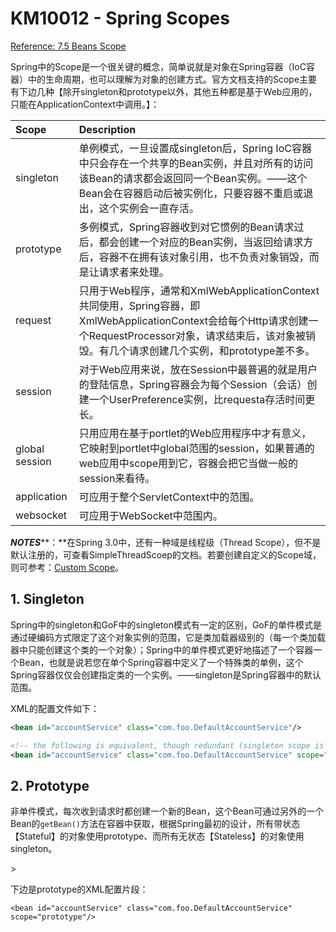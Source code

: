 # KM10012 - Spring Scopes

[Reference: 7.5 Beans Scope](http://docs.spring.io/spring/docs/4.3.7.RELEASE/spring-framework-reference/htmlsingle/#beans-factory-scopes)

Spring中的Scope是一个很关键的概念，简单说就是对象在Spring容器（IoC容器）中的生命周期，也可以理解为对象的创建方式。官方文档支持的Scope主要有下边几种【除开singleton和prototype以外，其他五种都是基于Web应用的，只能在ApplicationContext中调用。】：

| Scope | Description |
| :--- | :--- |
| singleton | 单例模式，一旦设置成singleton后，Spring IoC容器中只会存在一个共享的Bean实例，并且对所有的访问该Bean的请求都会返回同一个Bean实例。——这个Bean会在容器启动后被实例化，只要容器不重启或退出，这个实例会一直存活。 |
| prototype | 多例模式，Spring容器收到对它惯例的Bean请求过后，都会创建一个对应的Bean实例，当返回给请求方后，容器不在拥有该对象引用，也不负责对象销毁，而是让请求者来处理。 |
| request | 只用于Web程序，通常和XmlWebApplicationContext共同使用，Spring容器，即XmlWebApplicationContext会给每个Http请求创建一个RequestProcessor对象，请求结束后，该对象被销毁。有几个请求创建几个实例，和prototype差不多。 |
| session | 对于Web应用来说，放在Session中最普遍的就是用户的登陆信息，Spring容器会为每个Session（会话）创建一个UserPreference实例，比requesta存活时间更长。 |
| global session | 只用应用在基于portlet的Web应用程序中才有意义，它映射到portlet中global范围的session，如果普通的web应用中scope用到它，容器会把它当做一般的session来看待。 |
| application | 可应用于整个ServletContext中的范围。 |
| websocket | 可应用于WebSocket中范围内。 |

_**NOTES**_**：**在Spring 3.0中，还有一种域是线程级（Thread Scope），但不是默认注册的，可查看SimpleThreadScoep的文档。若要创建自定义的Scope域，则可参考：[Custom Scope](https://docs.spring.io/spring/docs/current/spring-framework-reference/htmlsingle/#beans-factory-scopes-custom-using)。

## 1. Singleton

Spring中的singleton和GoF中的singleton模式有一定的区别，GoF的单件模式是通过硬编码方式限定了这个对象实例的范围，它是类加载器级别的（每一个类加载器中只能创建这个类的一个对象）；Spring中的单件模式更好地描述了一个容器一个Bean，也就是说若您在单个Spring容器中定义了一个特殊类的单例，这个Spring容器仅仅会创建指定类的一个实例。——singleton是Spring容器中的默认范围。

XML的配置文件如下：

```xml
<bean id="accountService" class="com.foo.DefaultAccountService"/>

<!-- the following is equivalent, though redundant (singleton scope is the default) -->
<bean id="accountService" class="com.foo.DefaultAccountService" scope="singleton"/>
```

## 2. Prototype

非单件模式，每次收到请求时都创建一个新的Bean，这个Bean可通过另外的一个Bean的`getBean()`方法在容器中获取，根据Spring最初的设计，所有带状态【Stateful】的对象使用prototype、而所有无状态【Stateless】的对象使用singleton。

&gt;

下边是prototype的XML配置片段：

```
<bean id="accountService" class="com.foo.DefaultAccountService" scope="prototype"/>
```



